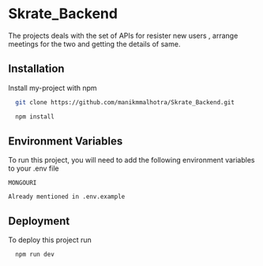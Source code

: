 # Skrate_Backend


The projects deals with the set of APIs for resister new users , arrange meetings for the two and getting the details of same.

## Installation

Install my-project with npm

```bash
  git clone https://github.com/manikmmalhotra/Skrate_Backend.git

  npm install

```

## Environment Variables

To run this project, you will need to add the following environment variables to your .env file

`MONGOURI`

`Already mentioned in .env.example`

## Deployment

To deploy this project run

```bash
  npm run dev
```
